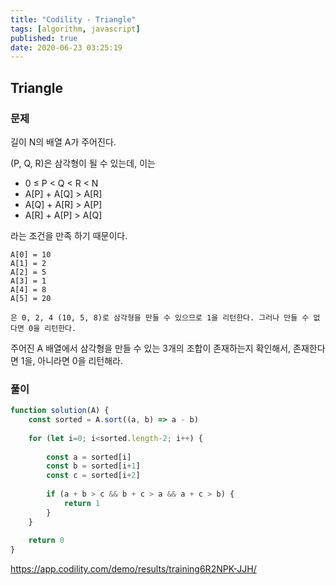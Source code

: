```yaml
---
title: "Codility - Triangle"
tags: [algorithm, javascript]
published: true
date: 2020-06-23 03:25:19
---
```


## Triangle

### 문제

길이 N의 배열 A가 주어진다. 

(P, Q, R)은 삼각형이 될 수 있는데, 이는 

- 0 ≤ P < Q < R < N  
- A[P] + A[Q] > A[R]
- A[Q] + A[R] > A[P]
- A[R] + A[P] > A[Q]

라는 조건을 만족 하기 때문이다.

```
A[0] = 10    
A[1] = 2    
A[2] = 5
A[3] = 1
A[4] = 8
A[5] = 20

은 0, 2, 4 (10, 5, 8)로 삼각형을 만들 수 있으므로 1을 리턴한다. 그러나 만들 수 없다면 0을 리턴한다.
```

주어진 A 배열에서 삼각형을 만들 수 있는 3개의 조합이 존재하는지 확인해서, 존재한다면 1을, 아니라면 0을 리턴해라.

### 풀이

```javascript
function solution(A) {
    const sorted = A.sort((a, b) => a - b)
    
    for (let i=0; i<sorted.length-2; i++) {
        
        const a = sorted[i]
        const b = sorted[i+1]
        const c = sorted[i+2]
        
        if (a + b > c && b + c > a && a + c > b) {
            return 1
        }
    }
    
    return 0
}
```

https://app.codility.com/demo/results/training6R2NPK-JJH/